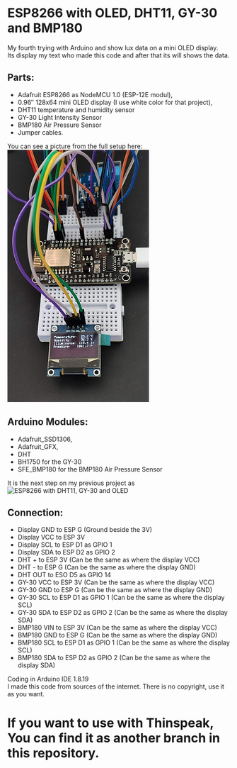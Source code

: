 # ESP8266 with OLED, DHT11, GY-30 and BMP180
My fourth trying with Arduino and show lux data on a mini OLED display.<br>
Its display my text who made this code and after that its will shows the data.

## Parts: 
- Adafruit ESP8266 as NodeMCU 1.0 (ESP-12E modul),
- 0.96″ 128x64 mini OLED display (I use white color for that project),
- DHT11 temperature and humidity sensor
- GY-30 Light Intensity Sensor
- BMP180 Air Pressure Sensor
- Jumper cables.


You can see a picture from the full setup here:<br>
![Picture from the setup](/ESP8266-OLED-DHT11-GY30-BHP180.jpg)

## Arduino Modules:
- Adafruit_SSD1306,
- Adafruit_GFX,
- DHT
- BH1750 for the GY-30
- SFE_BMP180 for the BMP180 Air Pressure Sensor

It is the next step on my previous project as ![ESP8266 with DHT11, GY-30 and OLED](https://github.com/Mategm/ESP8266-DHT11-GY30-OLED)<br>

## Connection:
- Display GND to ESP G (Ground beside the 3V)
- Display VCC to ESP 3V
- Display SCL to ESP D1 as GPIO 1
- Display SDA to ESP D2 as GPIO 2
- DHT + to ESP 3V (Can be the same as where the display VCC)
- DHT - to ESP G (Can be the same as where the display GND)
- DHT OUT to ESO D5 as GPIO 14
- GY-30 VCC to ESP 3V (Can be the same as where the display VCC)
- GY-30 GND to ESP G (Can be the same as where the display GND)
- GY-30 SCL to ESP D1 as GPIO 1 (Can be the same as where the display SCL)
- GY-30 SDA to ESP D2 as GPIO 2 (Can be the same as where the display SDA)
- BMP180 VIN to ESP 3V (Can be the same as where the display VCC)
- BMP180 GND to ESP G (Can be the same as where the display GND)
- BMP180 SCL to ESP D1 as GPIO 1 (Can be the same as where the display SCL)
- BMP180 SDA to ESP D2 as GPIO 2 (Can be the same as where the display SDA)


Coding in Arduino IDE 1.8.19<br>
I made this code from sources of the internet. There is no copyright, use it as you want.

# If you want to use with Thinspeak, You can find it as another branch in this repository.

